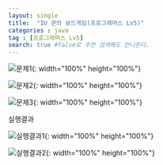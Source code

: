 ```yaml
---
layout: single
title:  "IU 콘의 보드게임(프로그래머스 Lv5)"
categories : java
tag : [프로그래머스 Lv5]
search: true #false로 주면 검색해도 안나온다.
---
```


![문제1](../../images/2022-12-14-IU_and_boardgame/문제1.png){: width="100%" height="100%"}

![문제2](../../images/2022-12-14-IU_and_boardgame/문제2.png){: width="100%" height="100%"}

![문제3](../../images/2022-12-14-IU_and_boardgame/문제3.png){: width="100%" height="100%"}

실행결과

![실행결과1](../../images/2022-12-14-IU_and_boardgame/실행결과1.png){: width="100%" height="100%"}

![실행결과2](../../images/2022-12-14-IU_and_boardgame/실행결과2.png){: width="100%" height="100%"}
